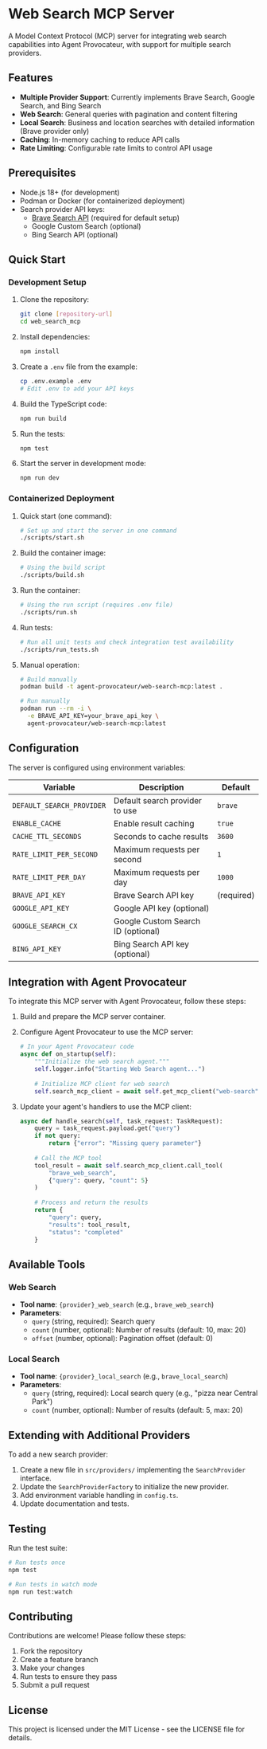 # Web Search MCP Server

A Model Context Protocol (MCP) server for integrating web search capabilities into Agent Provocateur, with support for multiple search providers.

## Features

- **Multiple Provider Support**: Currently implements Brave Search, Google Search, and Bing Search
- **Web Search**: General queries with pagination and content filtering
- **Local Search**: Business and location searches with detailed information (Brave provider only)
- **Caching**: In-memory caching to reduce API calls
- **Rate Limiting**: Configurable rate limits to control API usage

## Prerequisites

- Node.js 18+ (for development)
- Podman or Docker (for containerized deployment)
- Search provider API keys:
  - [Brave Search API](https://brave.com/search/api/) (required for default setup)
  - Google Custom Search (optional)
  - Bing Search API (optional)

## Quick Start

### Development Setup

1. Clone the repository:
   ```bash
   git clone [repository-url]
   cd web_search_mcp
   ```

2. Install dependencies:
   ```bash
   npm install
   ```

3. Create a `.env` file from the example:
   ```bash
   cp .env.example .env
   # Edit .env to add your API keys
   ```

4. Build the TypeScript code:
   ```bash
   npm run build
   ```

5. Run the tests:
   ```bash
   npm test
   ```

6. Start the server in development mode:
   ```bash
   npm run dev
   ```

### Containerized Deployment

1. Quick start (one command):
   ```bash
   # Set up and start the server in one command
   ./scripts/start.sh
   ```

2. Build the container image:
   ```bash
   # Using the build script
   ./scripts/build.sh
   ```

3. Run the container:
   ```bash
   # Using the run script (requires .env file)
   ./scripts/run.sh
   ```

4. Run tests:
   ```bash
   # Run all unit tests and check integration test availability
   ./scripts/run_tests.sh
   ```

5. Manual operation:
   ```bash
   # Build manually
   podman build -t agent-provocateur/web-search-mcp:latest .
   
   # Run manually
   podman run --rm -i \
     -e BRAVE_API_KEY=your_brave_api_key \
     agent-provocateur/web-search-mcp:latest
   ```

## Configuration

The server is configured using environment variables:

| Variable | Description | Default |
|----------|-------------|---------|
| `DEFAULT_SEARCH_PROVIDER` | Default search provider to use | `brave` |
| `ENABLE_CACHE` | Enable result caching | `true` |
| `CACHE_TTL_SECONDS` | Seconds to cache results | `3600` |
| `RATE_LIMIT_PER_SECOND` | Maximum requests per second | `1` |
| `RATE_LIMIT_PER_DAY` | Maximum requests per day | `1000` |
| `BRAVE_API_KEY` | Brave Search API key | (required) |
| `GOOGLE_API_KEY` | Google API key (optional) | |
| `GOOGLE_SEARCH_CX` | Google Custom Search ID (optional) | |
| `BING_API_KEY` | Bing Search API key (optional) | |

## Integration with Agent Provocateur

To integrate this MCP server with Agent Provocateur, follow these steps:

1. Build and prepare the MCP server container.

2. Configure Agent Provocateur to use the MCP server:
   ```python
   # In your Agent Provocateur code
   async def on_startup(self):
       """Initialize the web search agent."""
       self.logger.info("Starting Web Search agent...")
       
       # Initialize MCP client for web search
       self.search_mcp_client = await self.get_mcp_client("web-search")
   ```

3. Update your agent's handlers to use the MCP client:
   ```python
   async def handle_search(self, task_request: TaskRequest):
       query = task_request.payload.get("query")
       if not query:
           return {"error": "Missing query parameter"}
       
       # Call the MCP tool
       tool_result = await self.search_mcp_client.call_tool(
           "brave_web_search",
           {"query": query, "count": 5}
       )
       
       # Process and return the results
       return {
           "query": query,
           "results": tool_result,
           "status": "completed"
       }
   ```

## Available Tools

### Web Search

- **Tool name**: `{provider}_web_search` (e.g., `brave_web_search`)
- **Parameters**:
  - `query` (string, required): Search query
  - `count` (number, optional): Number of results (default: 10, max: 20)
  - `offset` (number, optional): Pagination offset (default: 0)

### Local Search

- **Tool name**: `{provider}_local_search` (e.g., `brave_local_search`)
- **Parameters**:
  - `query` (string, required): Local search query (e.g., "pizza near Central Park")
  - `count` (number, optional): Number of results (default: 5, max: 20)

## Extending with Additional Providers

To add a new search provider:

1. Create a new file in `src/providers/` implementing the `SearchProvider` interface.
2. Update the `SearchProviderFactory` to initialize the new provider.
3. Add environment variable handling in `config.ts`.
4. Update documentation and tests.

## Testing

Run the test suite:

```bash
# Run tests once
npm test

# Run tests in watch mode
npm run test:watch
```

## Contributing

Contributions are welcome! Please follow these steps:

1. Fork the repository
2. Create a feature branch
3. Make your changes
4. Run tests to ensure they pass
5. Submit a pull request

## License

This project is licensed under the MIT License - see the LICENSE file for details.